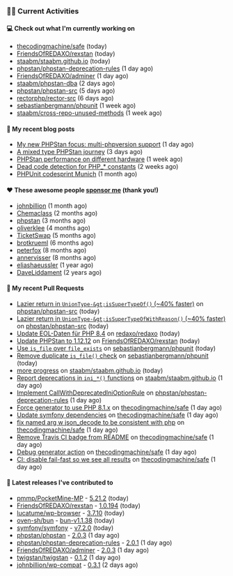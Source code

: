### 👨‍💻 Current Activities


#### 💻 Check out what I'm currently working on

- [thecodingmachine/safe](https://github.com/thecodingmachine/safe) (today)
- [FriendsOfREDAXO/rexstan](https://github.com/FriendsOfREDAXO/rexstan) (today)
- [staabm/staabm.github.io](https://github.com/staabm/staabm.github.io) (today)
- [phpstan/phpstan-deprecation-rules](https://github.com/phpstan/phpstan-deprecation-rules) (1 day ago)
- [FriendsOfREDAXO/adminer](https://github.com/FriendsOfREDAXO/adminer) (1 day ago)
- [staabm/phpstan-dba](https://github.com/staabm/phpstan-dba) (2 days ago)
- [phpstan/phpstan-src](https://github.com/phpstan/phpstan-src) (5 days ago)
- [rectorphp/rector-src](https://github.com/rectorphp/rector-src) (6 days ago)
- [sebastianbergmann/phpunit](https://github.com/sebastianbergmann/phpunit) (1 week ago)
- [staabm/cross-repo-unused-methods](https://github.com/staabm/cross-repo-unused-methods) (1 week ago)


#### 📜 My recent blog posts

- [My new PHPStan focus: multi-phpversion support](https://staabm.github.io/2024/11/28/phpstan-php-version-in-scope.html) (1 day ago)
- [A mixed type PHPStan journey](https://staabm.github.io/2024/11/26/phpstan-mixed-types.html) (3 days ago)
- [PHPStan performance on different hardware](https://staabm.github.io/2024/11/17/phpstan-performance-on-different-hardware.html) (1 week ago)
- [Dead code detection for PHP_* constants](https://staabm.github.io/2024/11/14/phpstan-php-version-narrowing.html) (2 weeks ago)
- [PHPUnit codesprint Munich](https://staabm.github.io/2024/10/19/phpunit-codesprint-munich.html) (1 month ago)


#### ❤️ These awesome people [sponsor me](https://github.com/sponsors/staabm) (thank you!)

- [johnbillion](https://github.com/johnbillion) (1 month ago)
- [Chemaclass](https://github.com/Chemaclass) (2 months ago)
- [phpstan](https://github.com/phpstan) (3 months ago)
- [oliverklee](https://github.com/oliverklee) (4 months ago)
- [TicketSwap](https://github.com/TicketSwap) (5 months ago)
- [brotkrueml](https://github.com/brotkrueml) (6 months ago)
- [peterfox](https://github.com/peterfox) (8 months ago)
- [annervisser](https://github.com/annervisser) (8 months ago)
- [eliashaeussler](https://github.com/eliashaeussler) (1 year ago)
- [DaveLiddament](https://github.com/DaveLiddament) (2 years ago)


#### 🔨 My recent Pull Requests

- [Lazier return in `UnionType-&gt;isSuperTypeOf()` (~40% faster)](https://github.com/phpstan/phpstan-src/pull/3693) on [phpstan/phpstan-src](https://github.com/phpstan/phpstan-src) (today)
- [Lazier return in `UnionType-&gt;isSuperTypeOfWithReason()` (~40% faster)](https://github.com/phpstan/phpstan-src/pull/3692) on [phpstan/phpstan-src](https://github.com/phpstan/phpstan-src) (today)
- [Update EOL-Daten für PHP 8.4](https://github.com/redaxo/redaxo/pull/6185) on [redaxo/redaxo](https://github.com/redaxo/redaxo) (today)
- [Update PHPStan to 1.12.12](https://github.com/FriendsOfREDAXO/rexstan/pull/780) on [FriendsOfREDAXO/rexstan](https://github.com/FriendsOfREDAXO/rexstan) (today)
- [Use `is_file` over `file_exists`](https://github.com/sebastianbergmann/phpunit/pull/6051) on [sebastianbergmann/phpunit](https://github.com/sebastianbergmann/phpunit) (today)
- [Remove duplicate `is_file()` check](https://github.com/sebastianbergmann/phpunit/pull/6050) on [sebastianbergmann/phpunit](https://github.com/sebastianbergmann/phpunit) (today)
- [more progress](https://github.com/staabm/staabm.github.io/pull/126) on [staabm/staabm.github.io](https://github.com/staabm/staabm.github.io) (today)
- [Report deprecations in `ini_*()` functions](https://github.com/staabm/staabm.github.io/pull/125) on [staabm/staabm.github.io](https://github.com/staabm/staabm.github.io) (1 day ago)
- [Implement CallWithDeprecatedIniOptionRule](https://github.com/phpstan/phpstan-deprecation-rules/pull/120) on [phpstan/phpstan-deprecation-rules](https://github.com/phpstan/phpstan-deprecation-rules) (1 day ago)
- [Force generator to use PHP 8.1.x](https://github.com/thecodingmachine/safe/pull/476) on [thecodingmachine/safe](https://github.com/thecodingmachine/safe) (1 day ago)
- [Update symfony dependencies](https://github.com/thecodingmachine/safe/pull/475) on [thecodingmachine/safe](https://github.com/thecodingmachine/safe) (1 day ago)
- [fix named arg w json_decode to be consistent with php](https://github.com/thecodingmachine/safe/pull/473) on [thecodingmachine/safe](https://github.com/thecodingmachine/safe) (1 day ago)
- [Remove Travis CI badge from README](https://github.com/thecodingmachine/safe/pull/472) on [thecodingmachine/safe](https://github.com/thecodingmachine/safe) (1 day ago)
- [Debug generator action](https://github.com/thecodingmachine/safe/pull/470) on [thecodingmachine/safe](https://github.com/thecodingmachine/safe) (1 day ago)
- [CI: disable fail-fast so we see all results](https://github.com/thecodingmachine/safe/pull/469) on [thecodingmachine/safe](https://github.com/thecodingmachine/safe) (1 day ago)


#### 🔭 Latest releases I've contributed to

- [pmmp/PocketMine-MP](https://github.com/pmmp/PocketMine-MP) - [5.21.2](https://github.com/pmmp/PocketMine-MP/releases/tag/5.21.2) (today)
- [FriendsOfREDAXO/rexstan](https://github.com/FriendsOfREDAXO/rexstan) - [1.0.194](https://github.com/FriendsOfREDAXO/rexstan/releases/tag/1.0.194) (today)
- [lucatume/wp-browser](https://github.com/lucatume/wp-browser) - [3.7.10](https://github.com/lucatume/wp-browser/releases/tag/3.7.10) (today)
- [oven-sh/bun](https://github.com/oven-sh/bun) - [bun-v1.1.38](https://github.com/oven-sh/bun/releases/tag/bun-v1.1.38) (today)
- [symfony/symfony](https://github.com/symfony/symfony) - [v7.2.0](https://github.com/symfony/symfony/releases/tag/v7.2.0) (today)
- [phpstan/phpstan](https://github.com/phpstan/phpstan) - [2.0.3](https://github.com/phpstan/phpstan/releases/tag/2.0.3) (1 day ago)
- [phpstan/phpstan-deprecation-rules](https://github.com/phpstan/phpstan-deprecation-rules) - [2.0.1](https://github.com/phpstan/phpstan-deprecation-rules/releases/tag/2.0.1) (1 day ago)
- [FriendsOfREDAXO/adminer](https://github.com/FriendsOfREDAXO/adminer) - [2.0.3](https://github.com/FriendsOfREDAXO/adminer/releases/tag/2.0.3) (1 day ago)
- [twigstan/twigstan](https://github.com/twigstan/twigstan) - [0.1.2](https://github.com/twigstan/twigstan/releases/tag/0.1.2) (1 day ago)
- [johnbillion/wp-compat](https://github.com/johnbillion/wp-compat) - [0.3.1](https://github.com/johnbillion/wp-compat/releases/tag/0.3.1) (2 days ago)
